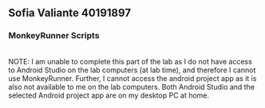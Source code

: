 ## Sofia Valiante 40191897
### MonkeyRunner Scripts
<br> NOTE: I am unable to complete this part of the lab as I do not have access to Android Studio on the lab computers (at lab time), and therefore I cannot use MonkeyRunner. Further, I cannot access the android project app as it is also not available to me on the lab computers. Both Android Studio and the selected Android project app are on my desktop PC at home. 

